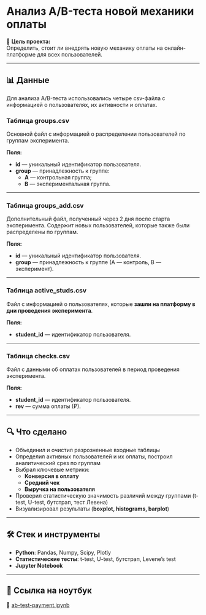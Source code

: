 # Анализ A/B-теста новой механики оплаты

📌 **Цель проекта:**  
Определить, стоит ли внедрять новую механику оплаты на онлайн-платформе для всех пользователей.

---

## 📊 Данные

Для анализа A/B-теста использовались четыре csv-файла с информацией о пользователях, их активности и оплатах.  

### Таблица **groups.csv**  
Основной файл с информацией о распределении пользователей по группам эксперимента.  

**Поля:**
- **id** — уникальный идентификатор пользователя.  
- **group** — принадлежность к группе:  
  - **A** — контрольная группа;  
  - **B** — экспериментальная группа.  

---

### Таблица **groups_add.csv**  
Дополнительный файл, полученный через 2 дня после старта эксперимента. Содержит новых пользователей, которые также были распределены по группам.  

**Поля:**
- **id** — уникальный идентификатор пользователя.  
- **group** — принадлежность к группе (А — контроль, B — эксперимент).    

---

### Таблица **active_studs.csv**  
Файл с информацией о пользователях, которые **зашли на платформу в дни проведения эксперимента**.  

**Поля:**
- **student_id** — идентификатор пользователя.  

---

### Таблица **checks.csv**  
Файл с данными об оплатах пользователей в период проведения эксперимента.  

**Поля:**
- **student_id** — идентификатор пользователя.  
- **rev** — сумма оплаты (₽).  

---

## 🔍 Что сделано
- Объединил и очистил разрозненные входные таблицы  
- Определил активных пользователей и их оплаты, построил аналитический срез по группам  
- Выбрал ключевые метрики:  
  - **Конверсия в оплату**  
  - **Средний чек**  
  - **Выручка на пользователя**  
- Проверил статистическую значимость различий между группами (t-test, U-test, бутстрап, тест Левена)  
- Визуализировал результаты (**boxplot, histograms, barplot**)  

---

## 🛠️ Стек и инструменты
- **Python**: Pandas, Numpy, Scipy, Plotly  
- **Статистические тесты**: t-test, U-test, бутстрап, Levene’s test  
- **Jupyter Notebook**  

---

## 📎 Ссылка на ноутбук
🔗 [ab-test-payment.ipynb](https://github.com/Dmitrii-)
